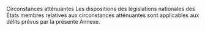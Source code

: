 Circonstances atténuantes
Les dispositions des législations nationales des États membres relatives aux circonstances
atténuantes sont applicables aux délits prévus par la présente Annexe.